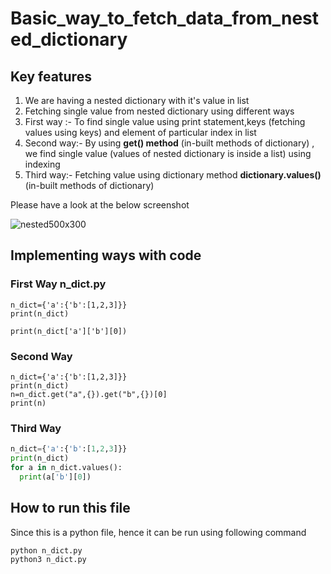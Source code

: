 # Basic_way_to_fetch_data_from_nested_dictionary
## Key features
<ol>
  <li>We are having a nested dictionary with it's value in list </li>
  <li>Fetching single value  from nested dictionary using different ways</li>
  <li>First way :- To find single value using print statement,keys (fetching values using keys) and element of particular index in list</li>
  <li>Second way:- By using <strong> get() method</strong> (in-built methods of dictionary)
, we find single value (values of nested dictionary is inside a list) using indexing </li>
  <li>Third way:- Fetching value using dictionary method <strong>dictionary.values()</strong> (in-built methods of dictionary)
  </ol>  
  
  Please have a look at the below screenshot  
  
  ![nested500x300](https://user-images.githubusercontent.com/47202519/52635742-b67a2e00-2ef0-11e9-8f6c-b0b320fc7f09.jpg)

  
  ## Implementing ways with code
  
  ### First Way n_dict.py
  ```
  n_dict={'a':{'b':[1,2,3]}}
  print(n_dict)

  print(n_dict['a']['b'][0])
  ```
  ### Second Way
  ```
  n_dict={'a':{'b':[1,2,3]}}
  print(n_dict)
  n=n_dict.get("a",{}).get("b",{})[0]
  print(n)
  ```
  ### Third Way
  ```n_dict.py
  n_dict={'a':{'b':[1,2,3]}}
  print(n_dict)
  for a in n_dict.values():
    print(a['b'][0])  
  ```
  ## How to run this file
  Since this is a python file, hence it can be run using following command

  ```
  python n_dict.py
  python3 n_dict.py
  ```

    
    
